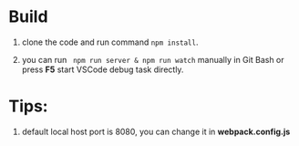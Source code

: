 
# Build

1. clone the code and run command ```npm install```.
     
1. you can run ``` npm run server & npm run watch``` manually in Git Bash or press **F5** start VSCode debug task directly.

# Tips:
1. default local host port is 8080, you can change it in **webpack.config.js**